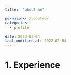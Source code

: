 ```yaml
---
title:  "about me"

permalink: /aboutme/
categories:
  - profile
 
date: 2023-02-04
last_modified_at: 2022-02-04
---
```



# 1. Experience